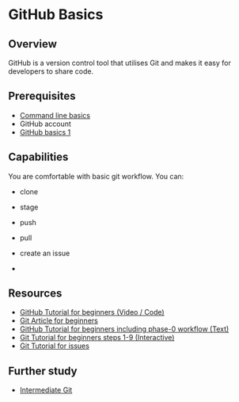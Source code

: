 # GitHub Basics

## Overview
GitHub is a version control tool that utilises Git and makes it easy for developers to share code.

## Prerequisites
- [Command line basics](/concepts/command-line-basics)
- GitHub account
- [GitHub basics 1](/concepts/github-basics-1)

## Capabilities
You are comfortable with basic git workflow. You can:  

  - clone
  - stage
  - push
  - pull
  - create an issue
  
  -

## Resources
- [GitHub Tutorial for beginners (Video / Code)](/resources/github-basics-for-beginners-VIDEO)  
- [Git Article for beginners](/resources/git-basics-ARTICLE)
- [GitHub Tutorial for beginners including phase-0 workflow (Text)](/resources/github-phase-0-workflow-TUTORIAL)
- [Git Tutorial for beginners steps 1-9 (Interactive)](/resources/git-basics-INTERACTIVE)
- [Git Tutorial for issues](/resources/github-issues-TUTORIAL)



## Further study 
- [Intermediate Git](https://www.atlassian.com/git/tutorials/comparing-workflows)
